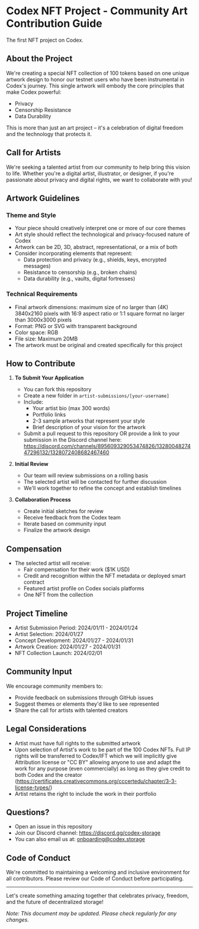 # Codex NFT Project - Community Art Contribution Guide
The first NFT project on Codex.

## About the Project

We're creating a special NFT collection of 100 tokens based on one unique artwork design to honor our testnet users who have been instrumental in Codex's journey. This single artwork will embody the core principles that make Codex powerful:

- Privacy
- Censorship Resistance
- Data Durability

This is more than just an art project – it's a celebration of digital freedom and the technology that protects it.

## Call for Artists

We're seeking a talented artist from our community to help bring this vision to life. Whether you're a digital artist, illustrator, or designer, if you're passionate about privacy and digital rights, we want to collaborate with you!

## Artwork Guidelines

### Theme and Style
- Your piece should creatively interpret one or more of our core themes
- Art style should reflect the technological and privacy-focused nature of Codex
- Artwork can be 2D, 3D, abstract, representational, or a mix of both
- Consider incorporating elements that represent:
  - Data protection and privacy (e.g., shields, keys, encrypted messages)
  - Resistance to censorship (e.g., broken chains)
  - Data durability (e.g., vaults, digital fortresses)

### Technical Requirements
- Final artwork dimensions: maximum size of no larger than (4K) 3840x2160 pixels with 16:9 aspect ratio or 1:1 square format no larger than 3000x3000 pixels
- Format: PNG or SVG with transparent background
- Color space: RGB
- File size: Maximum 20MB
- The artwork must be original and created specifically for this project

## How to Contribute

1. **To Submit Your Application**
   - You can fork this repository
   - Create a new folder in `artist-submissions/[your-username]`
   - Include:
     - Your artist bio (max 300 words)
     - Portfolio links
     - 2-3 sample artworks that represent your style
     - Brief description of your vision for the artwork
   - Submit a pull request to this repository OR provide a link to your submission in the Discord channel here: https://discord.com/channels/895609329053474826/1328004827447296132/1328072408682467460

2. **Initial Review**
   - Our team will review submissions on a rolling basis
   - The selected artist will be contacted for further discussion
   - We'll work together to refine the concept and establish timelines

3. **Collaboration Process**
   - Create initial sketches for review
   - Receive feedback from the Codex team
   - Iterate based on community input
   - Finalize the artwork design

## Compensation

- The selected artist will receive:
  - Fair compensation for their work ($1K USD)
  - Credit and recognition within the NFT metadata or deployed smart contract
  - Featured artist profile on Codex socials platforms
  - One NFT from the collection

## Project Timeline

- Artist Submission Period: 2024/01/11 - 2024/01/24
- Artist Selection: 2024/01/27
- Concept Development: 2024/01/27 - 2024/01/31
- Artwork Creation: 2024/01/27 - 2024/01/31
- NFT Collection Launch: 2024/02/01

## Community Input

We encourage community members to:
- Provide feedback on submissions through GitHub issues
- Suggest themes or elements they'd like to see represented
- Share the call for artists with talented creators

## Legal Considerations

- Artist must have full rights to the submitted artwork
- Upon selection of Artist's work to be part of the 100 Codex NFTs. Full IP rights will be transferred to Codex/IFT which we will implicitly give Attribution license or "CC BY" allowing anyone to use and adapt the work for any purpose (even commercially) as long as they give credit to both Codex and the creator (https://certificates.creativecommons.org/cccertedu/chapter/3-3-license-types/)
- Artist retains the right to include the work in their portfolio

## Questions?

- Open an issue in this repository
- Join our Discord channel: https://discord.gg/codex-storage
- You can also email us at: onboarding@codex.storage

## Code of Conduct

We're committed to maintaining a welcoming and inclusive environment for all contributors. Please review our Code of Conduct before participating.

---

Let's create something amazing together that celebrates privacy, freedom, and the future of decentralized storage!

*Note: This document may be updated. Please check regularly for any changes.*
